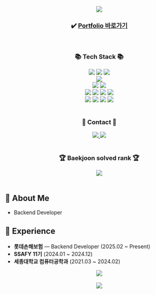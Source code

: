 <div align="center">
  <img src="https://capsule-render.vercel.app/api?type=waving&color=auto&height=200&section=header&text=Dahyun%20Ko's%20GitHub!&fontSize=45" />
</div>

<div align="center">
  <h3>✔️ <a href="https://dahyunko.github.io/">Portfolio 바로가기</a></h3>
</div>
<br/>

<div align="center">
  <h3>📚 Tech Stack 📚</h3>
</div>

<div align="center">

  <!-- Language -->
  <img src="https://img.shields.io/badge/Java-007396?style=flat&logo=java&logoColor=white" />
  <img src="https://img.shields.io/badge/JavaScript-F7DF1E?style=flat&logo=javascript&logoColor=white" />
  <img src="https://img.shields.io/badge/SQL-4479A1?style=flat&logo=mysql&logoColor=white" />

  <br/>

  <!-- Framework -->
  <img src="https://img.shields.io/badge/Spring%20Boot-6DB33F?style=flat&logo=springboot&logoColor=white" />

  <br/>

  <!-- Database -->
  <img src="https://img.shields.io/badge/MySQL-4479A1?style=flat&logo=mysql&logoColor=white" />
  <img src="https://img.shields.io/badge/Oracle-F80000?style=flat&logo=oracle&logoColor=white" />

  <br/>

  <!-- Tools & Platform -->
  <img src="https://img.shields.io/badge/AWS-232F3E?style=flat&logo=amazonaws&logoColor=white" />
  <img src="https://img.shields.io/badge/Docker-2496ED?style=flat&logo=docker&logoColor=white" />
  <img src="https://img.shields.io/badge/GitHub/GitLab-181717?style=flat&logo=gitlab&logoColor=white" />
  <img src="https://img.shields.io/badge/Elasticsearch-005571?style=flat&logo=elasticsearch&logoColor=white" />

  <br/>

  <!-- Frontend -->
  <img src="https://img.shields.io/badge/jQuery-0769AD?style=flat&logo=jquery&logoColor=white" />
  <img src="https://img.shields.io/badge/HTML5-E34F26?style=flat&logo=html5&logoColor=white" />
  <img src="https://img.shields.io/badge/CSS3-1572B6?style=flat&logo=css3&logoColor=white" />
  <img src="https://img.shields.io/badge/React-61DAFB?style=flat&logo=react&logoColor=black" />
</div>

<br/>

<div align="center">
  <h3>🎨 Contact 🎨</h3>
  <a href="mailto:kdhgby@naver.com">
    <img src="https://img.shields.io/badge/NMail-30B980?style=flat&logo=Minutemailer&logoColor=white" />
  </a>
  <a href="https://github.com/dahyunko">
    <img src="https://img.shields.io/badge/GitHub-181717?style=flat&logo=github&logoColor=white" />
  </a>
<!--   <a href="https://www.notion.so/531c4a6285074ba9b9dccbda1ac2b81a?pvs=4">
    <img src="https://img.shields.io/badge/Notion-000000?style=flat&logo=notion&logoColor=white" />
  </a> -->
</div>

<br/>

<div align="center">
  <h3>🏆 Baekjoon solved rank 🏆</h3>
  <a href="https://solved.ac/kdhgby">
    <img src="http://mazassumnida.wtf/api/mini/generate_badge?boj=kdhgby" />
  </a>
</div>

<br/>

## 👋 About Me
- Backend Developer  

## 🏢 Experience
- **롯데손해보험** — Backend Developer (2025.02 ~ Present)  
- **SSAFY 11기** (2024.01 ~ 2024.12)  
- **세종대학교 컴퓨터공학과** (2021.03 ~ 2024.02)  

<div align="center">
  <img src="https://github-readme-stats.vercel.app/api?username=dahyunko&show_icons=true" />
</div>
<br/>

<div align="center">
  <img src="https://capsule-render.vercel.app/api?type=waving&color=auto&height=200&section=footer&fontSize=50" />
</div>
